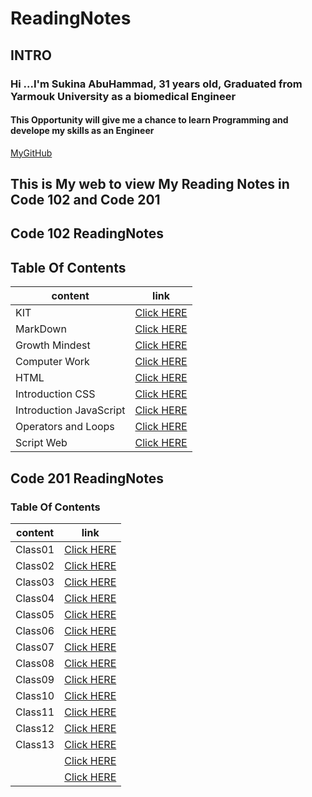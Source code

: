 # ReadingNotes

## INTRO

### Hi ...I'm Sukina AbuHammad, 31 years old, Graduated from Yarmouk University as a biomedical Engineer

#### This Opportunity will give me a chance to learn Programming and develope my skills as an Engineer

[MyGitHub](https://github.com/Sukina12)

## This is My web to view My Reading Notes in Code 102 and Code 201

## Code 102 ReadingNotes

## Table Of Contents

| content      | link                                                            |
| -----------  | ----------------------------------------------------------------|
| KIT          |[Click HERE](https://sukina12.github.io/GitSummary/ )|
| MarkDown     |[Click HERE](https://sukina12.github.io/Markdown/) |
|Growth Mindest|[Click HERE](https://sukina12.github.io/GrowthMindset)|
| Computer Work|[Click HERE](https://sukina12.github.io/Reading-Notes/ComputerWork)|
| HTML         |[Click HERE](https://sukina12.github.io/Reading-Notes/HTml )|
|Introduction CSS|[Click HERE](https://sukina12.github.io/Reading-Notes/IntroductionCSS )|
| Introduction JavaScript|[Click HERE](https://sukina12.github.io/Reading-Notes/JSIntro )|
|Operators and Loops |[Click HERE](https://sukina12.github.io/Reading-Notes/OperatorsAndLoops )|
| Script Web         |[Click HERE](https://sukina12.github.io/Reading-Notes/ScriptWeb )|

## Code 201 ReadingNotes

### Table Of Contents

| content      | link                                                            |
| -----------  | ----------------------------------------------------------------|
| Class01      |[Click HERE](https://sukina12.github.io/Reading-Notes/class-01)|
| Class02      |[Click HERE](https://sukina12.github.io/Reading-Notes/class-02)|
| Class03      |[Click HERE](https://sukina12.github.io/Reading-Notes/class-03)|
| Class04      |[Click HERE](https://sukina12.github.io/Reading-Notes/class-04 )|
| Class05      |[Click HERE](https://sukina12.github.io/Reading-Notes/class-05 )|
| Class06      |[Click HERE](https://sukina12.github.io/Reading-Notes/class-06)|
| Class07      |[Click HERE](https://sukina12.github.io/Reading-Notes/class-07 )|
| Class08      |[Click HERE](https://sukina12.github.io/Reading-Notes/class-08)|
| Class09      |[Click HERE](https://sukina12.github.io/Reading-Notes/class-09)|
| Class10      |[Click HERE](https://sukina12.github.io/Reading-Notes/class-10)|
| Class11      |[Click HERE](https://sukina12.github.io/Reading-Notes/class-11)|
| Class12      |[Click HERE](https://sukina12.github.io/Reading-Notes/class-12)|
| Class13      |[Click HERE](https://sukina12.github.io/Reading-Notes/class-12)|
|              |[Click HERE]( )|
|              |[Click HERE]( )|
